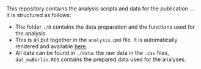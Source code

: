 # 

This repository contains the analysis scripts and data for the publication ...
It is structured as follows:
- The folder `./R` contains the data preparation and the functions used for the analysis.
- This is all put together in the `analysis.qmd` file. It is automatically rendered and available [here](https://nickhaf.github.io/MDMA_Psychedelics_meta/).
- All data can be found in `./data`: the raw data in the `.csv` files, `dat_maBerlin.RDS` contains the prepared data used for the analyses.  
